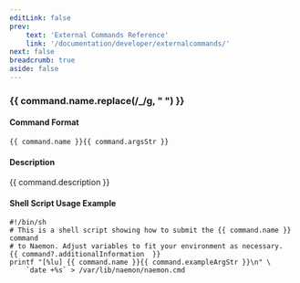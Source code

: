 ```yaml
---
editLink: false
prev:
    text: 'External Commands Reference'
    link: '/documentation/developer/externalcommands/'
next: false
breadcrumb: true
aside: false
---
```


<script setup>
const command = {"args":[{"name":"service_description","type":"service"},{"name":"event_handler_command","type":"str"}],"name":"CHANGE_SVC_EVENT_HANDLER","description":"Changes the event handler command for a particular service to be that specified by the 'event_handler_command' option. The 'event_handler_command' option specifies the short name of the command that should be used as the new service event handler. The command must have been configured in Naemon before it was last (re)started.","classes":["service"],"commandType":6,"argsStr":";host_name;service_description;event_handler_command","exampleArgStr":";host1;service1;restart_service"};
</script>

<h3>{{ command.name.replace(/_/g, " ") }}</h3>

#### Command Format

`{{ command.name }}{{ command.argsStr }}`

#### Description

{{ command.description }}

#### Shell Script Usage Example

```sh-vue
#!/bin/sh
# This is a shell script showing how to submit the {{ command.name }} command
# to Naemon. Adjust variables to fit your environment as necessary.
{{ command?.additionalInformation  }}
printf "[%lu] {{ command.name }}{{ command.exampleArgStr }}\n" \
    `date +%s` > /var/lib/naemon/naemon.cmd
```
